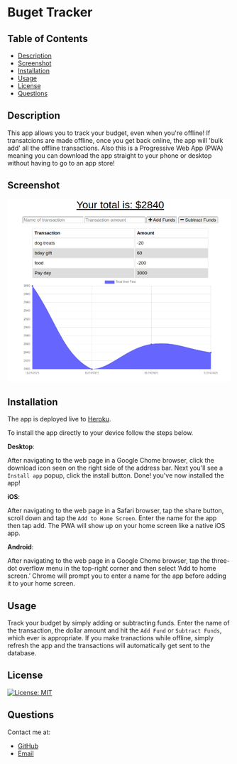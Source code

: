 # Buget Tracker

## Table of Contents

* [Description](#description)
* [Screenshot](#screenshot)
* [Installation](#installation)
* [Usage](#usage)
* [License](#license)
* [Questions](#questions)

## Description

This app allows you to track your budget, even when you're offline! If transatcions are made offline, once you get back online, the app will 'bulk add' all the offline transactions. Also this is a Progressive Web App (PWA) meaning you can download the app straight to your phone or desktop without having to go to an app store!

## Screenshot

![Screenshot](public/icons/budget-tracker-screenshot.png)

## Installation

The app is deployed live to [Heroku](https://budget-tracker-dlm.herokuapp.com/). 

To install the app directly to your device follow the steps below.

**Desktop**: 

After navigating to the web page in a Google Chome browser, click the download icon seen on the right side of the address bar. Next you'll see a `Install app` popup, click the install button. Done! you've now installed the app!

**iOS**: 

After navigating to the web page in a Safari browser, tap the share button, scroll down and tap the `Add to Home Screen`. Enter the name for the app then tap add. The PWA will show up on your home screen like a native iOS app.

**Android**:

After navigating to the web page in a Google Chome browser, tap the three-dot overflow menu in the top-right corner and then select ‘Add to home screen.’ Chrome will prompt you to enter a name for the app before adding it to your home screen.

## Usage

Track your budget by simply adding or subtracting funds. Enter the name of the transaction, the dollar amount and hit the `Add Fund` or `Subtract Funds`, which ever is appropriate. If you make tranactions while offline, simply refresh the app and the transactions will automatically get sent to the database.

## License

[![License: MIT](https://img.shields.io/badge/License-MIT-yellow.svg)](https://opensource.org/licenses/MIT)

## Questions
Contact me at:
* [GitHub](https://github.com/murda02)
* [Email](mailto:davelmurphy@zoho.com)